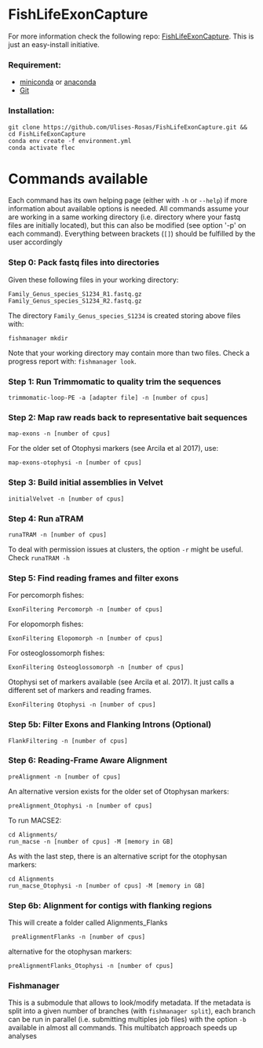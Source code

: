 # FishLifeExonCapture

For more information check the following repo: [FishLifeExonCapture](https://github.com/lilychughes/FishLifeExonCapture). This is just an easy-install initiative.

### Requirement:

* [miniconda](https://docs.conda.io/en/latest/miniconda.html) or [anaconda](https://www.anaconda.com/download/)
* [Git](https://git-scm.com/downloads/)

### Installation:

```shell
git clone https://github.com/Ulises-Rosas/FishLifeExonCapture.git && cd FishLifeExonCapture 
conda env create -f environment.yml
conda activate flec  
```

# Commands available

Each command has its own helping page (either with `-h` or `--help`) if more information about available options is needed. All commands assume your are working in a same working directory (i.e. directory where your fastq files are initially located), but this can also be modified (see option '-p' on each command).  Everything between brackets (`[]`) should be fulfilled by the user accordingly


### Step 0: Pack fastq files into directories

Given these following files in your working directory:
```
Family_Genus_species_S1234_R1.fastq.gz
Family_Genus_species_S1234_R2.fastq.gz
```
The directory `Family_Genus_species_S1234` is created storing above files with:
```
fishmanager mkdir
```

Note that your working directory may contain more than two files. Check a progress report with: `fishmanager look`.

### Step 1: Run Trimmomatic to quality trim the sequences
```
trimmomatic-loop-PE -a [adapter file] -n [number of cpus]
```

### Step 2: Map raw reads back to representative bait sequences

```
map-exons -n [number of cpus]
```

For the older set of Otophysi markers (see Arcila et al 2017), use:
```
map-exons-otophysi -n [number of cpus]
```

### Step 3: Build initial assemblies in Velvet

```
initialVelvet -n [number of cpus]
```

### Step 4: Run aTRAM

```
runaTRAM -n [number of cpus]
```

To deal with permission issues at clusters, the option `-r` might be useful. Check `runaTRAM -h`


### Step 5: Find reading frames and filter exons

For percomorph fishes:
```
ExonFiltering Percomorph -n [number of cpus]
```

For elopomorph fishes:
```
ExonFiltering Elopomorph -n [number of cpus]
```

For osteoglossomorph fishes:
```
ExonFiltering Osteoglossomorph -n [number of cpus]
```
Otophysi set of markers available (see Arcila et al. 2017). It just calls a different set of markers and reading frames.

```
ExonFiltering Otophysi -n [number of cpus]
```

### Step 5b: Filter Exons and Flanking Introns (Optional)

```
FlankFiltering -n [number of cpus]
```


### Step 6: Reading-Frame Aware Alignment

```
preAlignment -n [number of cpus]
```

An alternative version exists for the older set of Otophysan markers:

```
preAlignment_Otophysi -n [number of cpus]
```

To run MACSE2:

```
cd Alignments/
run_macse -n [number of cpus] -M [memory in GB]
```

As with the last step, there is an alternative script for the otophysan markers:
```
cd Alignments
run_macse_Otophysi -n [number of cpus] -M [memory in GB]
```

### Step 6b: Alignment for contigs with flanking regions
This will create a folder called Alignments_Flanks

```
 preAlignmentFlanks -n [number of cpus]
```
alternative for the otophysan markers:
```
preAlignmentFlanks_Otophysi -n [number of cpus]
```

### Fishmanager

This is a submodule that allows to look/modify metadata. If the metadata is split into a given number of branches (with `fishmanager split`), each branch can be run in parallel (i.e. submitting multiples job files) with the option `-b` available in almost all commands. This multibatch approach speeds up analyses

